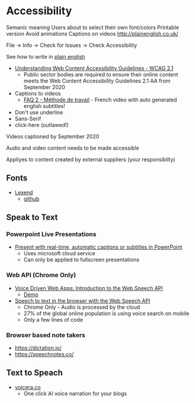 Accessibility
=============

Semanic meaning
Users about to select their own font/colors
Printable version
Avoid animations
Captions on videos
http://plainenglish.co.uk/


File -> Info -> Check for Issues -> Check Accessibility



See how to write in [plain english](./writing.md)

* [Understanding Web Content Accessibility Guidelines - WCAG 2.1](https://www.gov.uk/service-manual/helping-people-to-use-your-service/understanding-wcag)
    * Public sector bodies are required to ensure their online content meets the Web Content Accessibility Guidelines 2.1 AA from September 2020
* Captions to videos
    * [FAQ 2 - Méthode de travail](https://www.youtube.com/watch?v=5DJvS7ESQkM) - French video with auto generated english subtitles!
* Don't use underline
* Sans-Serif
* click-here (outlawed!)

Videos captioned by September 2020

Audio and video content needs to be made accessible

Appliyes to content created by external suppliers (your responsibilty)


Fonts
-----

* [Lexend](https://www.lexend.com/)
    * [github](https://github.com/ThomasJockin/lexend)


Speak to Text
-------------

### Powerpoint Live Presentations
* [Present with real-time, automatic captions or subtitles in PowerPoint](https://support.microsoft.com/en-us/office/present-with-real-time-automatic-captions-or-subtitles-in-powerpoint-68d20e49-aec3-456a-939d-34a79e8ddd5f)
    * Uses microsoft cloud service
    * Can only be applied to fullscreen presentations

### Web API (Chrome Only)
* [Voice Driven Web Apps: Introduction to the Web Speech API](https://developers.google.com/web/updates/2013/01/Voice-Driven-Web-Apps-Introduction-to-the-Web-Speech-API)
    * [Demo](https://www.google.com/intl/en/chrome/demos/speech.html)
* [Speech to text in the browser with the Web Speech API](https://www.twilio.com/blog/speech-recognition-browser-web-speech-api)
    * Chrome Only - Audio is processed by the cloud
    * 27% of the global online population is using voice search on mobile
    * Only a few lines of code

### Browser based note takers
* https://dictation.io/
* https://speechnotes.co/

Text to Speach
--------------

* [voicera.co](https://www.voicera.co/)
    * One click AI voice narration for your blogs